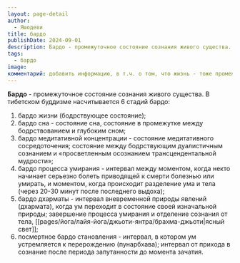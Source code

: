 ```yaml
---
layout: page-detail
author:
  - Яшодеви
title: бардо
publishDate: 2024-09-01
description: Бардо - промежуточное состояние сознания живого существа. В тибетском буддизме насчитывается 6 стадий бардо
tags:
  - бардо
image: 
комментарий: добавить информацию, в т.ч. о том, что жизнь - тоже промежуточное состояние
---
```

**Бардо** - промежуточное состояние сознания живого существа. В тибетском буддизме насчитывается 6 стадий бардо:
1) бардо жизни (бодрствующее состояние);
2) бардо сна - состояние сна, состояние в промежутке между бодрствованием и глубоким сном;
3) бардо медитативной концентрации - состояние медитативного сосредоточения; состояние между бодрствующим дуалистичным сознанием и «просветленным осознанием трансцендентальной мудрости»;
4) бардо процесса умирания - интервал между моментом, когда некто начинает серьезно болеть приводящей к смерти болезнью или умирать, и моментом, когда происходит разделение ума и тела (через 20-30 минут после последнего выдоха);
5) бардо дхарматы - интервал вневременной природы явлений (дхармата), когда ум переходит в состояние своей изначальной природы; завершение процесса умирания и отделение сознания от тела, [[pages/йога/лайя-йога/джьоти-янтра/брахма-джьоти|ясный свет]];
6) посмертное бардо становления - интервал, в котором ум устремляется к перерождению (пунарбхава); интервал от прихода в сознание после периода запутанности до момента зачатия.

